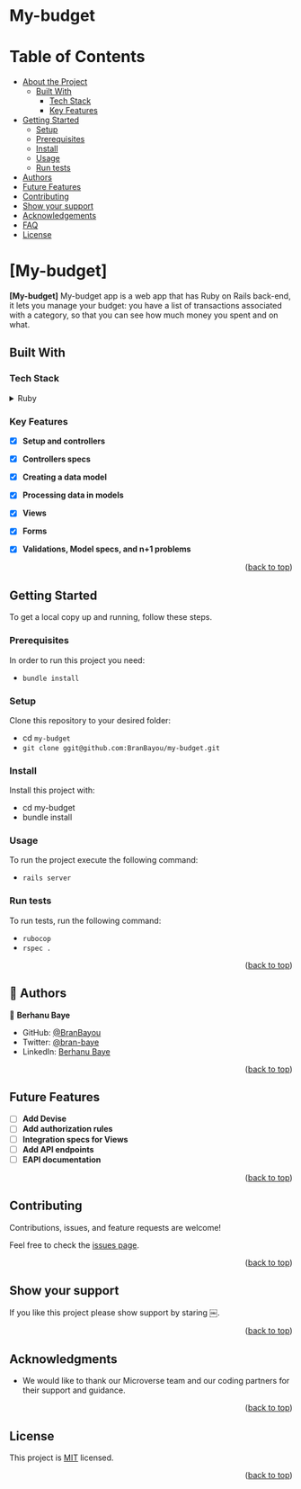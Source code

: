 # My-budget

<a name="readme-top"></a>

# Table of Contents

- [About the Project](#about-project)
  - [Built With](#built-with)
    - [Tech Stack](#tech-stack)
    - [Key Features](#key-features)
- [Getting Started](#getting-started)
  - [Setup](#setup)
  - [Prerequisites](#prerequisites)
  - [Install](#install)
  - [Usage](#usage)
  - [Run tests](#run-tests)
- [Authors](#authors)
- [Future Features](#future-features)
- [Contributing](#contributing)
- [Show your support](#support)
- [Acknowledgements](#acknowledgements)
- [FAQ](#faq)
- [License](#license)

<!-- PROJECT DESCRIPTION -->

# [My-budget] <a name="about-project"></a>

**[My-budget]** My-budget app is a web app that has Ruby on Rails back-end, it lets you manage your budget: you have a list of transactions associated with a category, so that you can see how much money you spent and on what.

## Built With <a name="built-with"></a>

### Tech Stack <a name="tech-stack"></a>

<details>
  <summary>Ruby</summary>
  <ul>
    <li><a>https://www.ruby-lang.org/en/</a></li>
  </ul>
</details>

<!-- Features -->

### Key Features <a name="key-features"></a>

- [x] **Setup and controllers**
- [X] **Controllers specs**
- [X] **Creating a data model**
- [x] **Processing data in models**
- [x] **Views**
- [x] **Forms**
- [x] **Validations, Model specs, and n+1 problems**


<p align="right">(<a href="#readme-top">back to top</a>)</p>

<!-- GETTING STARTED -->

## Getting Started <a name="getting-started"></a>

To get a local copy up and running, follow these steps.

### Prerequisites

In order to run this project you need:

 - `bundle install`

### Setup

Clone this repository to your desired folder:

- cd `my-budget`
- `git clone ggit@github.com:BranBayou/my-budget.git`


### Install

Install this project with:

- cd my-budget
- bundle install

### Usage

To run the project execute the following command:

- `rails server`

### Run tests

To run tests, run the following command:

- `rubocop`
- `rspec .`

<p align="right">(<a href="#readme-top">back to top</a>)</p>

<!-- AUTHORS -->

## 👥 Authors <a name="authors"></a>

👤 **Berhanu Baye**
- GitHub: [@BranBayou](https://github.com/BranBayou)
- Twitter: [@bran-baye](https://twitter.com/bran_baye)
- LinkedIn: [Berhanu Baye](https://www.linkedin.com/in/bran-baye)

<p align="right">(<a href="#readme-top">back to top</a>)</p>

<!-- FUTURE FEATURES -->

## Future Features <a name="future-features"></a>

- [ ] **Add Devise**
- [ ] **Add authorization rules**
- [ ] **Integration specs for Views**
- [ ] **Add API endpoints**
- [ ] **EAPI documentation**

<p align="right">(<a href="#readme-top">back to top</a>)</p>

<!-- CONTRIBUTING -->

## Contributing <a name="contributing"></a>

Contributions, issues, and feature requests are welcome!

Feel free to check the [issues page](hhttps://github.com/BranBayou/my-buget/issues).

<p align="right">(<a href="#readme-top">back to top</a>)</p>

<!-- SUPPORT -->

## Show your support <a name="support"></a>

If you like this project please show support by staring ￼.

<p align="right">(<a href="#readme-top">back to top</a>)</p>

<!-- ACKNOWLEDGEMENTS -->

## Acknowledgments <a name="acknowledgements"></a>

* We would like to thank our Microverse team and our coding partners for their support and guidance.

<p align="right">(<a href="#readme-top">back to top</a>)</p>

<!-- LICENSE -->

## License <a name="license"></a>

This project is [MIT](./LICENSE) licensed.

<p align="right">(<a href="#readme-top">back to top</a>)</p>

